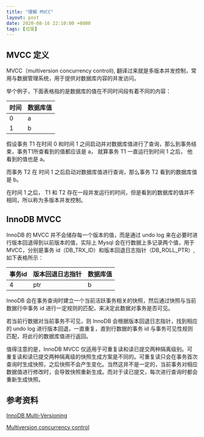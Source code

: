```yaml
---
title: "理解 MVCC"
layout: post
date: 2020-08-16 22:10:00 +0800
tags: [垃圾]
---
```


## MVCC 定义
MVCC（multiversion concurrency controll), 翻译过来就是多版本并发控制，常用与数据管理系统，用于提供对数据库内容的并发访问。

举个例子，下面表格指的是数据库的值在不同时间段有着不同的内容：

|时间|数据库值|
|-|-|
|0|a|
|1|b|

假设事务 T1 在时间 0 和时间 1 之间启动并对数据库值进行了查询，那么到事务结束，事务T1所查看到的值都应该是 a， 就算事务 T1 一直运行到时间 1 之后， 他看到的值也是 a。

而事务 T2 在 时间 1 之后启动对数据库值进行查询，那么事务 T2 看到的数据库值是 b。

在时间 1 之后， T1 和 T2 存在一段并发运行的时间，但是看到的数据库的值并不相同，所以称为多版本并发控制。

## InnoDB MVCC

InnoDB 的 MVCC 并不会储存每一个版本的值，而是通过 undo log 来在必要时进行版本回退得到以前版本的值，实际上 Mysql 会在行数据上多记录两个值，用于 MVCC，分别是事务 id（DB_TRX_ID）和版本回退日志指针（DB_ROLL_PTR）,如下表格所示：

|事务id|版本回退日志指针|数据库值|
|-|-|-|
|4|ptr|b|

InnoDB 会在事务查询时建立一个当前活跃事务相关的快照，然后通过快照与当前数据行中事务 id 进行一定规则的匹配，来决定此数据对事务是否可见。

若当前行数据对当前事务不可见，则 InnoDB 会根据版本回退日志指针，找到相应的 undo log 进行版本回退，一直重复，直到行数据的事务 id 与事务可见性规则匹配，将此行的数据库值进行返回。

值得注意的是，InnoDB MVCC 仅适用于可重复读和读已提交两种隔离级别。可重复读和读已提交两种隔离级的快照生成方案是不同的。可重复读只会在事务首次查询时生成快照，之后快照不会产生变化。当然这并不是一定的，当前事务对相应数据值进行修改时，会导致快照重新生成。而对于读已提交，每次进行查询时都会重新生成快照。

## 参考资料

[InnoDB Multi-Versioning](https://dev.mysql.com/doc/refman/8.0/en/innodb-multi-versioning.html)

[Multiversion concurrency control](https://en.wikipedia.org/wiki/Multiversion_concurrency_control)